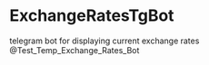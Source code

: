 # ExchangeRatesTgBot
telegram bot for displaying current exchange rates @Test_Temp_Exchange_Rates_Bot
